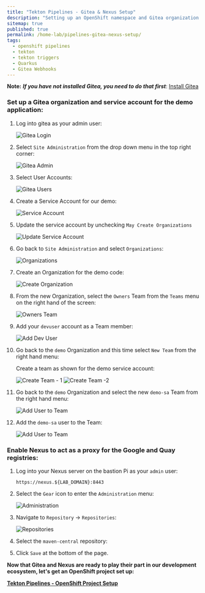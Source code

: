 ```yaml
---
title: "Tekton Pipelines - Gitea & Nexus Setup"
description: "Setting up an OpenShift namespace and Gitea organization for Tekton Triggers with Gitea Webhooks"
sitemap: true
published: true
permalink: /home-lab/pipelines-gitea-nexus-setup/
tags:
  - openshift pipelines
  - tekton
  - tekton triggers
  - Quarkus
  - Gitea Webhooks
---
```

__Note:__  __*If you have not installed Gitea, you need to do that first*__: [Install Gitea](/home-lab/gitea-with-pi/)

### Set up a Gitea organization and service account for the demo application:

1. Log into gitea as your admin user:

   ![Gitea Login](images/gitea-login.png)

1. Select `Site Administration` from the drop down menu in the top right corner:

   ![Gitea Admin](images/gitea-site-admin.png)

1. Select User Accounts:

   ![Gitea Users](images/gitea-user-accounts.png)

1. Create a Service Account for our demo:

    ![Service Account](images/gitea-create-service-account.png)

1. Update the service account by unchecking `May Create Organizations`

   ![Update Service Account](images/gitea-update-service-account.png)

1. Go back to `Site Administration` and select `Organizations`:

   ![Organizations](images/gitea-organizations.png)

1. Create an Organization for the demo code:

   ![Create Organization](images/gitea-create-organization.png)

1. From the new Organization, select the `Owners` Team from the `Teams` menu on the right hand of the screen:

   ![Owners Team](images/gitea-demo-organization.png)

1. Add your `devuser` account as a Team member:

   ![Add Dev User](images/gitea-add-devuser-to-team.png)

1. Go back to the `demo` Organization and this time select `New Team` from the right hand menu:

   Create a team as shown for the demo service account:

   ![Create Team - 1](images/gitea-create-team-page1.png)
   ![Create Team -2](images/gitea-create-team-page2.png)

1. Go back to the `demo` Organization and select the new `demo-sa` Team from the right hand menu:

   ![Add User to Team](images/gitea-owners-team.png)

1. Add the `demo-sa` user to the Team:

   ![Add User to Team](images/gitea-add-team-member.png)

### Enable Nexus to act as a proxy for the Google and Quay registries:

1. Log into your Nexus server on the bastion Pi as your `admin` user:

   `https://nexus.${LAB_DOMAIN}:8443`

1. Select the `Gear` icon to enter the `Administration` menu:

   ![Administration](images/nexus-admin.png)

1. Navigate to `Repository` -> `Repositories`:

   ![Repositories](images/nexus-repositories.png)

1. Select the `maven-central` repository:

   

1. Click `Save` at the bottom of the page.


__Now that Gitea and Nexus are ready to play their part in our development ecosystem, let's get an OpenShift project set up:__

__[Tekton Pipelines - OpenShift Project Setup](/home-lab/pipelines-project-setup/)__
